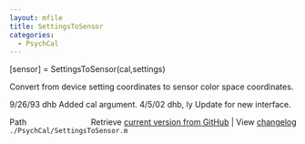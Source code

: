 ```yaml
---
layout: mfile
title: SettingsToSensor
categories:
  - PsychCal
---
```


\[sensor\] = SettingsToSensor\(cal,settings\)

Convert from device setting coordinates to
sensor color space coordinates.

9/26/93    dhb   Added cal argument.
4/5/02     dhb, ly  Update for new interface.


<div class="code_header" style="text-align:right;">
  <span style="float:left;">Path&nbsp;&nbsp;</span> <span class="counter">Retrieve <a href=
  "https://raw.github.com/Psychtoolbox-3/Psychtoolbox-3/beta/./PsychCal/SettingsToSensor.m">current version from GitHub</a> | View <a href=
  "https://github.com/Psychtoolbox-3/Psychtoolbox-3/commits/beta/./PsychCal/SettingsToSensor.m">changelog</a></span>
</div>
<div class="code">
  <code>./PsychCal/SettingsToSensor.m</code>
</div>
